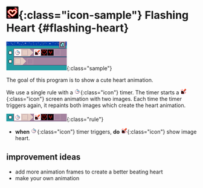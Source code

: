 # ![Flashing Heart icon](../images/generated/icon_sample_flashing_heart.png){:class="icon-sample"} Flashing Heart {#flashing-heart}

![Flashing Heart MicroCode program](../images/generated/sample_flashing_heart.png){:class="sample"}

The goal of this program is to show a cute heart animation.

We use a single rule with a ![timer](../images/generated/icon_S4.png){:class="icon"} timer. The timer starts a ![screen](../images/generated/icon_A5.png){:class="icon"} screen animation
with two images. Each time the timer triggers again, it repaints both images which create the heart animation.

![flashing heart rule 1](../images/generated/sample_flashing_heart_page_1_rule_1.png){:class="rule"}

-   **when** ![timer](../images/generated/icon_S4.png){:class="icon"} timer triggers, **do** ![screen](../images/generated/icon_A5.png){:class="icon"} show image heart.

## improvement ideas

-   add more animation frames to create a better beating heart
-   make your own animation

